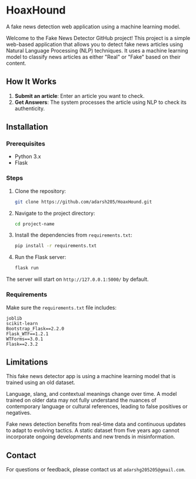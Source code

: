 # HoaxHound
A fake news detection web application using a machine learning model.

Welcome to the Fake News Detector GitHub project! This project is a simple web-based application that allows you to 
detect fake news articles using Natural Language Processing (NLP) techniques. It uses a machine 
learning model to classify news articles as either "Real" or "Fake" based on their content.

## How It Works
1. **Submit an article**: Enter an article you want to check.
2. **Get Answers**: The system processes the article using NLP to check its authenticity.


## Installation

### Prerequisites
- Python 3.x
- Flask

### Steps
1. Clone the repository:
   ```bash
   git clone https://github.com/adarsh205/HoaxHound.git
   ```
   
2. Navigate to the project directory:
   ```bash 
   cd project-name
   ```
   
3. Install the dependencies from `requirements.txt`:
   ```bash 
   pip install -r requirements.txt
   ```
   
4. Run the Flask server:
   ```bash 
   flask run
   ```
   
The server will start on `http://127.0.0.1:5000/` by default.

### Requirements
Make sure the `requirements.txt` file includes:
```plaintext
joblib
scikit-learn
Bootstrap_Flask==2.2.0
Flask_WTF==1.2.1
WTForms==3.0.1
Flask==2.3.2
```


## Limitations

This fake news detector app is using a machine learning model that is trained using an old dataset.

Language, slang, and contextual meanings change over time. A model trained on older data may not fully 
understand the nuances of contemporary language or cultural references, leading to false positives or negatives.

Fake news detection benefits from real-time data and continuous updates to adapt to evolving tactics. A static dataset
from five years ago cannot incorporate ongoing developments and new trends in misinformation.


   
## Contact

For questions or feedback, please contact us at `adarshg205205@gmail.com`.






